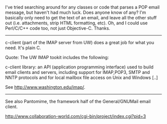 

I've tried searching around for any classes or code that parses a POP email message, but haven't had much luck. Does anyone know of any? I'm basically only need to get the text of an email, and leave all the other stuff out (i.e. attachments, strip HTML formatting, etc). Oh, and I could use Perl/C/C++ code too, not just Objective-C. Thanks.

----
c-client (part of the IMAP server from UW) does a great job for what you need.
It's plain C.

Quote:
The UW IMAP tookit includes the following:

c-client library: an API (application programming interface) used to build email clients and servers, including support for IMAP,POP3, SMTP and NNTP protocols and for local mailbox file access on Unix and Windows
[..]

See http://www.washington.edu/imap/.

----

See also Pantomime, the framework half of the General/GNUMail email client.  

http://www.collaboration-world.com/cgi-bin/project/index.cgi?pid=3